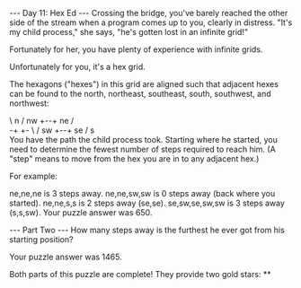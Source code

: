 --- Day 11: Hex Ed ---
Crossing the bridge, you've barely reached the other side of the stream when a program comes up to you, clearly in distress. "It's my child process," she says, "he's gotten lost in an infinite grid!"

Fortunately for her, you have plenty of experience with infinite grids.

Unfortunately for you, it's a hex grid.

The hexagons ("hexes") in this grid are aligned such that adjacent hexes can be found to the north, northeast, southeast, south, southwest, and northwest:

  \ n  /
nw +--+ ne
  /    \
-+      +-
  \    /
sw +--+ se
  / s  \
You have the path the child process took. Starting where he started, you need to determine the fewest number of steps required to reach him. (A "step" means to move from the hex you are in to any adjacent hex.)

For example:

ne,ne,ne is 3 steps away.
ne,ne,sw,sw is 0 steps away (back where you started).
ne,ne,s,s is 2 steps away (se,se).
se,sw,se,sw,sw is 3 steps away (s,s,sw).
Your puzzle answer was 650.

--- Part Two ---
How many steps away is the furthest he ever got from his starting position?

Your puzzle answer was 1465.

Both parts of this puzzle are complete! They provide two gold stars: **